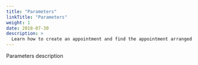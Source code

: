 ```yaml
---
title: "Parameters"
linkTitle: "Parameters"
weight: 1
date: 2018-07-30
description: >
  Learn how to create an appointment and find the appointment arranged
---
```


Parameters description
